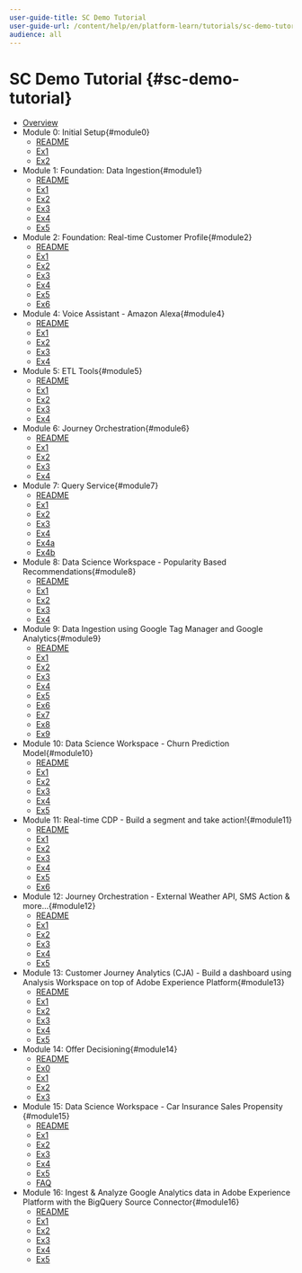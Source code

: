 ```yaml
---
user-guide-title: SC Demo Tutorial
user-guide-url: /content/help/en/platform-learn/tutorials/sc-demo-tutorial/overview.html
audience: all
---
```


# SC Demo Tutorial {#sc-demo-tutorial}

+ [Overview](/help/tutorial-platform-demo-sc/overview.md)
+ Module 0: Initial Setup{#module0}
  + [README](/help/tutorial-platform-demo-sc/modules/module0/README.md)
  + [Ex1](/help/tutorial-platform-demo-sc/modules/module0/ex1.md)
  + [Ex2](/help/tutorial-platform-demo-sc/modules/module0/ex2.md)
+ Module 1: Foundation: Data Ingestion{#module1}
  + [README](/help/tutorial-platform-demo-sc/modules/module1/README.md)
  + [Ex1](/help/tutorial-platform-demo-sc/modules/module1/ex1.md)
  + [Ex2](/help/tutorial-platform-demo-sc/modules/module1/ex2.md)
  + [Ex3](/help/tutorial-platform-demo-sc/modules/module1/ex3.md)
  + [Ex4](/help/tutorial-platform-demo-sc/modules/module1/ex4.md)
  + [Ex5](/help/tutorial-platform-demo-sc/modules/module1/ex5.md)
+ Module 2: Foundation: Real-time Customer Profile{#module2}
  + [README](/help/tutorial-platform-demo-sc/modules/module2/README.md)
  + [Ex1](/help/tutorial-platform-demo-sc/modules/module2/ex1.md)
  + [Ex2](/help/tutorial-platform-demo-sc/modules/module2/ex2.md)
  + [Ex3](/help/tutorial-platform-demo-sc/modules/module2/ex3.md)
  + [Ex4](/help/tutorial-platform-demo-sc/modules/module2/ex4.md)
  + [Ex5](/help/tutorial-platform-demo-sc/modules/module2/ex5.md)
  + [Ex6](/help/tutorial-platform-demo-sc/modules/module2/ex6.md)
+ Module 4: Voice Assistant - Amazon Alexa{#module4}
  + [README](/help/tutorial-platform-demo-sc/modules/module4/README.md)
  + [Ex1](/help/tutorial-platform-demo-sc/modules/module4/ex1.md)
  + [Ex2](/help/tutorial-platform-demo-sc/modules/module4/ex2.md)
  + [Ex3](/help/tutorial-platform-demo-sc/modules/module4/ex3.md)
  + [Ex4](/help/tutorial-platform-demo-sc/modules/module4/ex4.md)
+ Module 5: ETL Tools{#module5}
  + [README](/help/tutorial-platform-demo-sc/modules/module5/README.md)
  + [Ex1](/help/tutorial-platform-demo-sc/modules/module5/ex1.md)
  + [Ex2](/help/tutorial-platform-demo-sc/modules/module5/ex2.md)
  + [Ex3](/help/tutorial-platform-demo-sc/modules/module5/ex3.md)
  + [Ex4](/help/tutorial-platform-demo-sc/modules/module5/ex4.md)
+ Module 6: Journey Orchestration{#module6}
  + [README](/help/tutorial-platform-demo-sc/modules/module6/README.md)
  + [Ex1](/help/tutorial-platform-demo-sc/modules/module6/ex1.md)
  + [Ex2](/help/tutorial-platform-demo-sc/modules/module6/ex2.md)
  + [Ex3](/help/tutorial-platform-demo-sc/modules/module6/ex3.md)
  + [Ex4](/help/tutorial-platform-demo-sc/modules/module6/ex4.md)
+ Module 7: Query Service{#module7}
  + [README](/help/tutorial-platform-demo-sc/modules/module7/README.md)
  + [Ex1](/help/tutorial-platform-demo-sc/modules/module7/ex1.md)
  + [Ex2](/help/tutorial-platform-demo-sc/modules/module7/ex2.md)
  + [Ex3](/help/tutorial-platform-demo-sc/modules/module7/ex3.md)
  + [Ex4](/help/tutorial-platform-demo-sc/modules/module7/ex4.md)
  + [Ex4a](/help/tutorial-platform-demo-sc/modules/module7/ex4a.md)
  + [Ex4b](/help/tutorial-platform-demo-sc/modules/module7/ex4b.md)
+ Module 8: Data Science Workspace - Popularity Based Recommendations{#module8}
  + [README](/help/tutorial-platform-demo-sc/modules/module8/README.md)
  + [Ex1](/help/tutorial-platform-demo-sc/modules/module8/ex1.md)
  + [Ex2](/help/tutorial-platform-demo-sc/modules/module8/ex2.md)
  + [Ex3](/help/tutorial-platform-demo-sc/modules/module8/ex3.md)
  + [Ex4](/help/tutorial-platform-demo-sc/modules/module8/ex4.md)
+ Module 9: Data Ingestion using Google Tag Manager and Google Analytics{#module9}
  + [README](/help/tutorial-platform-demo-sc/modules/module9/README.md)
  + [Ex1](/help/tutorial-platform-demo-sc/modules/module9/ex1.md)
  + [Ex2](/help/tutorial-platform-demo-sc/modules/module9/ex2.md)
  + [Ex3](/help/tutorial-platform-demo-sc/modules/module9/ex3.md)
  + [Ex4](/help/tutorial-platform-demo-sc/modules/module9/ex4.md)
  + [Ex5](/help/tutorial-platform-demo-sc/modules/module9/ex5.md)
  + [Ex6](/help/tutorial-platform-demo-sc/modules/module9/ex6.md)
  + [Ex7](/help/tutorial-platform-demo-sc/modules/module9/ex7.md)
  + [Ex8](/help/tutorial-platform-demo-sc/modules/module9/ex8.md)
  + [Ex9](/help/tutorial-platform-demo-sc/modules/module9/ex9.md)
+ Module 10: Data Science Workspace - Churn Prediction Model{#module10}
  + [README](/help/tutorial-platform-demo-sc/modules/module10/README.md)
  + [Ex1](/help/tutorial-platform-demo-sc/modules/module10/ex1.md)
  + [Ex2](/help/tutorial-platform-demo-sc/modules/module10/ex2.md)
  + [Ex3](/help/tutorial-platform-demo-sc/modules/module10/ex3.md)
  + [Ex4](/help/tutorial-platform-demo-sc/modules/module10/ex4.md)
  + [Ex5](/help/tutorial-platform-demo-sc/modules/module10/ex5.md)
+ Module 11: Real-time CDP - Build a segment and take action!{#module11}
  + [README](/help/tutorial-platform-demo-sc/modules/module11/README.md)
  + [Ex1](/help/tutorial-platform-demo-sc/modules/module11/ex1.md)
  + [Ex2](/help/tutorial-platform-demo-sc/modules/module11/ex2.md)
  + [Ex3](/help/tutorial-platform-demo-sc/modules/module11/ex3.md)
  + [Ex4](/help/tutorial-platform-demo-sc/modules/module11/ex4.md)
  + [Ex5](/help/tutorial-platform-demo-sc/modules/module11/ex5.md)
  + [Ex6](/help/tutorial-platform-demo-sc/modules/module11/ex6.md)
+ Module 12: Journey Orchestration - External Weather API, SMS Action & more...{#module12}
  + [README](/help/tutorial-platform-demo-sc/modules/module12/README.md)
  + [Ex1](/help/tutorial-platform-demo-sc/modules/module12/ex1.md)
  + [Ex2](/help/tutorial-platform-demo-sc/modules/module12/ex2.md)
  + [Ex3](/help/tutorial-platform-demo-sc/modules/module12/ex3.md)
  + [Ex4](/help/tutorial-platform-demo-sc/modules/module12/ex4.md)
  + [Ex5](/help/tutorial-platform-demo-sc/modules/module12/ex5.md)
+ Module 13: Customer Journey Analytics (CJA) - Build a dashboard using Analysis Workspace on top of Adobe Experience Platform{#module13}
  + [README](/help/tutorial-platform-demo-sc/modules/module13/README.md)
  + [Ex1](/help/tutorial-platform-demo-sc/modules/module13/ex1.md)
  + [Ex2](/help/tutorial-platform-demo-sc/modules/module13/ex2.md)
  + [Ex3](/help/tutorial-platform-demo-sc/modules/module13/ex3.md)
  + [Ex4](/help/tutorial-platform-demo-sc/modules/module13/ex4.md)
  + [Ex5](/help/tutorial-platform-demo-sc/modules/module13/ex5.md)
+ Module 14: Offer Decisioning{#module14}
  + [README](/help/tutorial-platform-demo-sc/modules/module14/README.md)
  + [Ex0](/help/tutorial-platform-demo-sc/modules/module14/ex0.md)
  + [Ex1](/help/tutorial-platform-demo-sc/modules/module14/ex1.md)
  + [Ex2](/help/tutorial-platform-demo-sc/modules/module14/ex2.md)
  + [Ex3](/help/tutorial-platform-demo-sc/modules/module14/ex3.md)
+ Module 15: Data Science Workspace - Car Insurance Sales Propensity
{#module15}
  + [README](/help/tutorial-platform-demo-sc/modules/module15/README.md)
  + [Ex1](/help/tutorial-platform-demo-sc/modules/module15/ex1.md)
  + [Ex2](/help/tutorial-platform-demo-sc/modules/module15/ex2.md)
  + [Ex3](/help/tutorial-platform-demo-sc/modules/module15/ex3.md)
  + [Ex4](/help/tutorial-platform-demo-sc/modules/module15/ex4.md)
  + [Ex5](/help/tutorial-platform-demo-sc/modules/module15/ex5.md)
  + [FAQ](/help/tutorial-platform-demo-sc/modules/module15/qa.md)
+ Module 16: Ingest & Analyze Google Analytics data in Adobe Experience Platform with the BigQuery Source Connector{#module16}
  + [README](/help/tutorial-platform-demo-sc/modules/module16/README.md)
  + [Ex1](/help/tutorial-platform-demo-sc/modules/module16/ex1.md)
  + [Ex2](/help/tutorial-platform-demo-sc/modules/module16/ex2.md)
  + [Ex3](/help/tutorial-platform-demo-sc/modules/module16/ex3.md)
  + [Ex4](/help/tutorial-platform-demo-sc/modules/module16/ex4.md)
  + [Ex5](/help/tutorial-platform-demo-sc/modules/module16/ex5.md)
